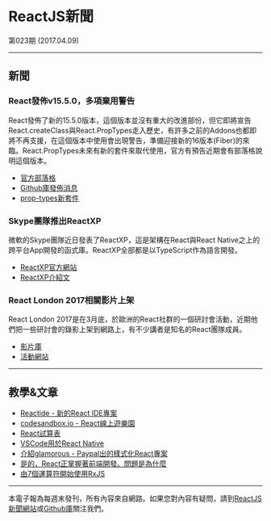 # ReactJS新聞 

第023期 (2017.04.09)

***

## 新聞

### React發佈v15.5.0，多項棄用警告

React發佈了新的15.5.0版本，這個版本並沒有重大的改進部份，但它即將宣告React.createClass與React.PropTypes走入歷史，有許多之前的Addons也都即將不再支援，在這個版本中使用會出現警告，準備迎接新的16版本(Fiber)的來臨。React.PropTypes未來有新的套件來取代使用，官方有預告近期會有部落格說明這個版本。

- [官方部落格](https://facebook.github.io/react/blog/2017/04/07/react-v15.5.0.html)
- [Github庫發佈消息](https://github.com/facebook/react/releases/tag/v15.5.0)
- [prop-types新套件](https://github.com/reactjs/prop-types)

### Skype團隊推出ReactXP 

微軟的Skype團隊近日發表了ReactXP，這是架構在React與React Native之上的跨平台App開發的函式庫。ReactXP全部都是以TypeScript作為語言開發。

- [ReactXP官方網站](https://microsoft.github.io/reactxp/)
- [ReactXP介紹文](https://microsoft.github.io/reactxp/blog/2017/04/06/introducing-reactxp.html)

### React London 2017相關影片上架

React London 2017是在3月底，於歐洲的React社群的一個研討會活動，近期他們把一些研討會的錄影上架到網路上，有不少講者是知名的React團隊成員。

- [影片庫](https://www.youtube.com/channel/UCV4LIEkC0S9KUAPDm2g4mNQ)
- [活動網站](https://react.london/)


***

## 教學&文章

- [Reactide - 新的React IDE專案](http://reactide.io/)
- [codesandbox.io - React線上遊樂園](http://codesandbox.io)
- [React試算表](https://nadbm.github.io/react-datasheet/)
- [VSCode用於React Native](https://medium.com/react-native-training/vscode-for-react-native-526ec4a368ce)
- [介紹glamorous - Paypal出的樣式化React專案](https://medium.com/@kentcdodds/introducing-glamorous-fb3c9f4ed20e)
- [是的，React正掌握著前端開發。問題是為什麼](https://medium.freecodecamp.com/yes-react-is-taking-over-front-end-development-the-question-is-why-40837af8ab76)
- [由7個運算符開始使用RxJS
](https://www.infoq.com/articles/rxjs-get-started-operators)

***

本電子報為每週末發刊，所有內容來自網路。如果您對內容有疑問，請到[ReactJS新聞網站][1]或[Github庫][2]關注我們。

[1]: https://www.reactjs-tw.top/
[2]: https://github.com/eyesofkids/reactjs-news-weekly

